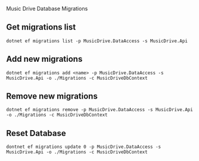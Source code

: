 ﻿Music Drive Database Migrations

## Get migrations list
    dotnet ef migrations list -p MusicDrive.DataAccess -s MusicDrive.Api

## Add new migrations
    dotnet ef migrations add <name> -p MusicDrive.DataAccess -s MusicDrive.Api -o ./Migrations -c MusicDriveDbContext

## Remove new migrations
    dotnet ef migrations remove -p MusicDrive.DataAccess -s MusicDrive.Api -o ./Migrations -c MusicDriveDbContext

## Reset Database
    dontnet ef migrations update 0 -p MusicDrive.DataAccess -s MusicDrive.Api -o ./Migrations -c MusicDriveDbContext
